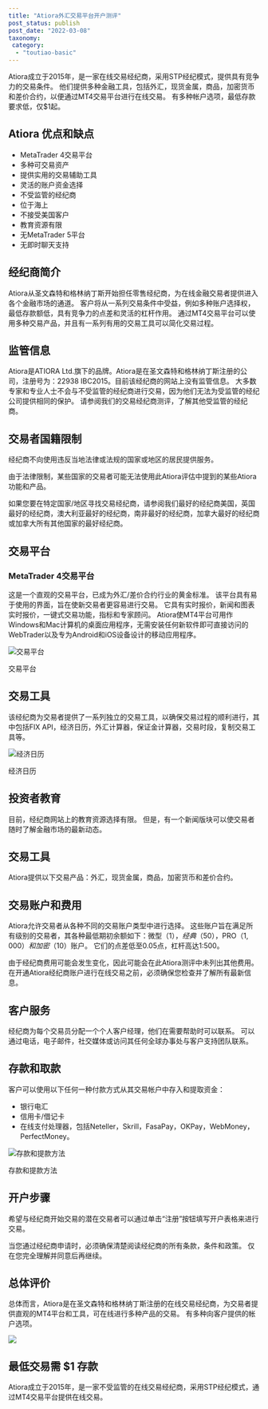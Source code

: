 ```yaml
---
title: "Atiora外汇交易平台开户测评"
post_status: publish
post_date: "2022-03-08"
taxonomy:
 category: 
  - "toutiao-basic"
---
```


Atiora成立于2015年，是一家在线交易经纪商，采用STP经纪模式，提供具有竞争力的交易条件。 他们提供多种金融工具，包括外汇，现货金属，商品，加密货币和差价合约，以便通过MT4交易平台进行在线交易。 有多种帐户选项，最低存款要求低，仅$1起。

## Atiora 优点和缺点
- MetaTrader 4交易平台
- 多种可交易资产
- 提供实用的交易辅助工具
- 灵活的账户资金选择
- 不受监管的经纪商
- 位于海上
- 不接受美国客户
- 教育资源有限
- 无MetaTrader 5平台
- 无即时聊天支持


## 经纪商简介

Atiora从圣文森特和格林纳丁斯开始担任零售经纪商，为在线金融交易者提供进入各个金融市场的通道。 客户将从一系列交易条件中受益，例如多种账户选择权，最低存款额低，具有竞争力的点差和灵活的杠杆作用。 通过MT4交易平台可以使用多种交易产品，并且有一系列有用的交易工具可以简化交易过程。

## 监管信息

Atiora是ATIORA Ltd.旗下的品牌。Atiora是在圣文森特和格林纳丁斯注册的公司，注册号为：22938 IBC2015。目前该经纪商的网站上没有监管信息。 大多数专家和专业人士不会与不受监管的经纪商进行交易，因为他们无法为受监管的经纪公司提供相同的保护。 请参阅我们的交易经纪商测评，了解其他受监管的经纪商。

## 交易者国籍限制

经纪商不向使用违反当地法律或法规的国家或地区的居民提供服务。

由于法律限制，某些国家的交易者可能无法使用此Atiora评估中提到的某些Atiora功能和产品。

如果您要在特定国家/地区寻找交易经纪商，请参阅我们最好的经纪商美国，英国最好的经纪商，澳大利亚最好的经纪商，南非最好的经纪商，加拿大最好的经纪商或加拿大所有其他国家的最好经纪商。

## 交易平台

### **MetaTrader 4交易平台**

这是一个直观的交易平台，已成为外汇/差价合约行业的黄金标准。 该平台具有易于使用的界面，旨在使新交易者更容易进行交易。 它具有实时报价，新闻和图表实时报价，一键式交易功能，指标和专家顾问。 Atiora使MT4平台可用作Windows和Mac计算机的桌面应用程序，无需安装任何新软件即可直接访问的WebTrader以及专为Android和iOS设备设计的移动应用程序。

![交易平台](https://cdn.fendou.la/funstoutiao/2020/11/Atiora-Review-Trading-Platform.jpg "交易平台")

交易平台

## 交易工具

该经纪商为交易者提供了一系列独立的交易工具，以确保交易过程的顺利进行，其中包括FIX API，经济日历，外汇计算器，保证金计算器，交易时段，复制交易工具等。

![经济日历](https://cdn.fendou.la/funstoutiao/2020/11/Atiora-Review-Economic-Calendar.jpg "经济日历")

经济日历

## 投资者教育

目前，经纪商网站上的教育资源选择有限。 但是，有一个新闻版块可以使交易者随时了解金融市场的最新动态。

## 交易工具

Atiora提供以下交易产品：外汇，现货金属，商品，加密货币和差价合约。

## 交易账户和费用

Atiora允许交易者从各种不同的交易账户类型中进行选择。 这些账户旨在满足所有级别的交易者，其各种最低期初余额如下：微型（$1），经典（$50），PRO（$1,000）和加密（$10）账户。 它们的点差低至0.05点，杠杆高达1:500。

由于经纪商费用可能会发生变化，因此可能会在此Atiora测评中未列出其他费用。 在开通Atiora经纪商账户进行在线交易之前，必须确保您检查并了解所有最新信息。

## 客户服务

经纪商为每个交易员分配一个个人客户经理，他们在需要帮助时可以联系。 可以通过电话，电子邮件，社交媒体或访问其任何全球办事处与客户支持团队联系。

## 存款和取款

客户可以使用以下任何一种付款方式从其交易帐户中存入和提取资金：
- 银行电汇
- 信用卡/借记卡
- 在线支付处理器，包括Neteller，Skrill，FasaPay，OKPay，WebMoney，PerfectMoney。

![存款和提款方法](https://cdn.fendou.la/funstoutiao/2020/11/Atiora-Review-Deposit-and-Withdrawal-Methods--1024x129.jpg "存款和提款方法")

存款和提款方法

## 开户步骤

希望与经纪商开始交易的潜在交易者可以通过单击“注册”按钮填写开户表格来进行交易。

当您通过经纪商申请时，必须确保清楚阅读经纪商的所有条款，条件和政策。 仅在您完全理解并同意后再继续。

## 总体评价

总体而言，Atiora是在圣文森特和格林纳丁斯注册的在线交易经纪商，为交易者提供直观的MT4平台和工具，可在线进行多种产品的交易。 有多种向客户提供的帐户选项。

![](https://cdn.fendou.la/funstoutiao/2020/11/Atiora-Logo.png)

## 最低交易需 **$1** 存款

Atiora成立于2015年，是一家不受监管的在线交易经纪商，采用STP经纪模式，通过MT4交易平台提供在线交易。
